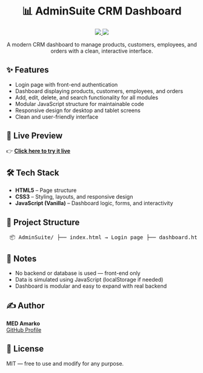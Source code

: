 <h1 align="center">📊 AdminSuite CRM Dashboard</h1>
<p align="center"> <a href="https://amarko-med.github.io/AdminSuite/"> <img src="https://img.shields.io/badge/Live%20Preview-Click%20Here-purple?style=for-the-badge"> </a> 
  <a href="https://github.com/amarko-med"> <img src="https://img.shields.io/badge/By-MED%20Amarko-blueviolet?style=for-the-badge"> </a> 
</p> <p align="center"> A modern CRM dashboard to manage products, customers, employees, and orders with a clean, interactive interface. </p>
<h2>✨ Features</h2>
<ul> <li>Login page with front-end authentication</li>
  <li>Dashboard displaying products, customers, employees, and orders</li> 
  <li>Add, edit, delete, and search functionality for all modules</li> 
  <li>Modular JavaScript structure for maintainable code</li> 
  <li>Responsive design for desktop and tablet screens</li> 
  <li>Clean and user-friendly interface</li> </ul>
<h2>🔗 Live Preview</h2> 
 <p> 👉 <a href="https://amarko-med.github.io/AdminSuite/" target="_blank"><strong>Click here to try it live</strong></a> </p>
<h2>🛠️ Tech Stack</h2> 
<ul> <li><strong>HTML5</strong> – Page structure</li> 
  <li><strong>CSS3</strong> – Styling, layouts, and responsive design</li> 
  <li><strong>JavaScript (Vanilla)</strong> – Dashboard logic, forms, and interactivity</li> </ul>
<h2>📁 Project Structure</h2> 
<pre> 📦 AdminSuite/ ├── index.html → Login page ├── dashboard.html → Main dashboard page ├── css/ │ ├── style.css → Login page styles │ └── dashboard.css → Dashboard styles ├── js/ │ ├── login.js → Login logic │ ├── main.js → Global scripts │ ├── utils.js → Utility functions │ ├── products.js → Products module │ ├── customers.js → Customers module │ ├── employees.js → Employees module │ ├── orders.js → Orders module │ └── reports.js → Reports module └── images/ → Optional screenshots or assets </pre>
<h2>📌 Notes</h2> <ul> <li>No backend or database is used — front-end only</li> 
  <li>Data is simulated using JavaScript (localStorage if needed)</li> 
  <li>Dashboard is modular and easy to expand with real backend</li> </ul>
<h2>✍️ Author</h2> 
<p> <strong>MED Amarko</strong><br> <a href="https://github.com/amarko-med">GitHub Profile</a> </p>
<h2>📃 License</h2> 
<p>MIT — free to use and modify for any purpose.</p>
